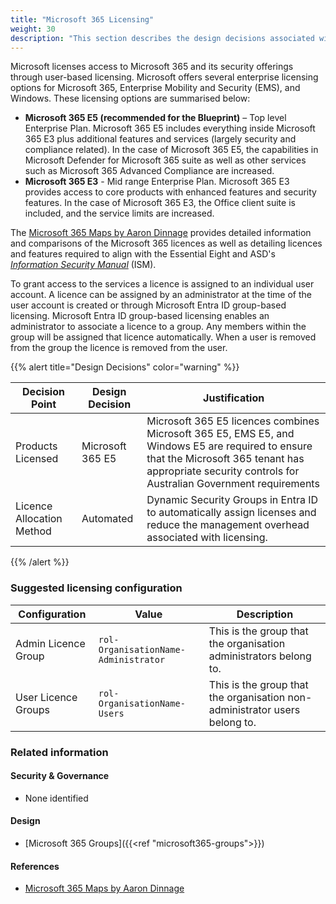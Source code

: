```yaml
---
title: "Microsoft 365 Licensing"
weight: 30
description: "This section describes the design decisions associated with Microsoft 365 Licensing for system(s) built using ASD's Blueprint for Secure Cloud."
---
```


Microsoft licenses access to Microsoft 365 and its security offerings through user-based licensing. Microsoft offers several enterprise licensing options for Microsoft 365, Enterprise Mobility and Security (EMS), and Windows. These licensing options are summarised below:

* **Microsoft 365 E5 (recommended for the Blueprint)** – Top level Enterprise Plan. Microsoft 365 E5 includes everything inside Microsoft 365 E3 plus additional features and services (largely security and compliance related). In the case of Microsoft 365 E5, the capabilities in Microsoft Defender for Microsoft 365  suite as well as other services such as Microsoft 365 Advanced Compliance are increased.
* **Microsoft 365 E3** - Mid range Enterprise Plan. Microsoft 365 E3 provides access to core products with enhanced features and security features. In the case of Microsoft 365 E3, the Office client suite is included, and the service limits are increased.

The [Microsoft 365 Maps by Aaron Dinnage](https://m365maps.com/) provides detailed information and comparisons of the Microsoft 365 licences as well as detailing licences and features required to align with the Essential Eight and ASD's [*Information Security Manual*](https://www.cyber.gov.au/resources-business-and-government/essential-cyber-security/ism) (ISM).

To grant access to the services a licence is assigned to an individual user account. A licence can be assigned by an administrator at the time of the user account is created or through Microsoft Entra ID group-based licensing. Microsoft Entra ID group-based licensing enables an administrator to associate a licence to a group. Any members within the group will be assigned that licence automatically. When a user is removed from the group the licence is removed from the user.

{{% alert title="Design Decisions" color="warning" %}}

| Decision Point            | Design Decision  | Justification                                                                                                                                                                                             |
|---------------------------|------------------|-----------------------------------------------------------------------------------------------------------------------------------------------------------------------------------------------------------|
| Products Licensed         | Microsoft 365 E5 | Microsoft 365 E5 licences combines Microsoft 365 E5, EMS E5, and Windows E5 are required to ensure that the Microsoft 365 tenant has appropriate security controls for Australian Government requirements |
| Licence Allocation Method | Automated        | Dynamic Security Groups in Entra ID to automatically assign licenses and reduce the management overhead associated with licensing.                                                                        |

{{% /alert %}}

### Suggested licensing configuration

| Configuration       | Value                                | Description                                                                |
|---------------------|--------------------------------------|----------------------------------------------------------------------------|
| Admin Licence Group | `rol-OrganisationName-Administrator` | This is the group that the organisation administrators belong to.          |
| User Licence Groups | `rol-OrganisationName-Users`         | This is the group that the organisation non-administrator users belong to. |

### Related information

#### Security & Governance

* None identified

#### Design

* [Microsoft 365 Groups]({{<ref "microsoft365-groups">}})

#### References

* [Microsoft 365 Maps by Aaron Dinnage](https://m365maps.com/)